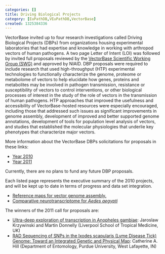 ```yaml
---
categories: []
title: Driving Biological Projects
category: [EuPathDB,VEuPathDB,VectorBase]
created: 1325384336
---
```

VectorBase invited up to four research investigations called Driving Biological Projects (DBPs) from organizations housing experimental laboratories that had expertise and knowledge in working with arthropod vectors of human pathogens. A two page Letter of Intent (LOI) was followed by invited full proposals reviewed by the <a href="/swg">VectorBase Scientific Working Group (SWG)</a> and approved by NIAID. DBP proposals were required to include research that used high-throughput (HTP) experimental technologies to functionally characterize the genome, proteome or metabolome of vectors to help elucidate how genes, proteins and metabolites may be involved in pathogen transmission, resistance or susceptibility of vectors to control interventions, or other biological processes of interest in the study of the role of vectors in the transmission of human pathogens. HTP approaches that improved the usefulness and accessibility of VectorBase-hosted resources were especially encouraged, including those that addressed such issues as significant improvements in genome assembly, development of improved and better supported genome annotations, development of tools for population level analysis of vectors, and studies that established the molecular physiologies that underlie key phenotypes that characterize major vectors. 

<p>More information about the VectorBase DBPs solicitations for proposals in these links:</p>
<ul>
<li><a href="/sites/default/files/ftp/year%202010.pdf">Year 2010</a></li>
<li><a href="/sites/default/files/ftp/year%202011.pdf">Year 2011</a></li>
</ul>
Currently, there are no plans to fund any future DBP proposals.

Each listed page represents the executive summary of the 2010 projects, and will be kept up to date in terms of progress and data set integration.
<ul>

<li> <a href="/content/physical-reference-maps-vector-genome-assembly">Reference maps for vector genome assembly.</a>
<li> <a href="/content/comparative-neurotranscriptome-aedes-aegypti">Comparative neurotranscriptome for <i>Aedes aegypti</i></a>

</ul>

<p>The winners of the 2011 call for proposals are:</p>

<ul>
<li><a href="ultra-deep-exploration-transcription-anopheles-gambiae">Ultra-deep exploration of transcription in Anopheles gambiae</a>: Jaroslaw Krzywinski and Martin Donnelly (Liverpool School of Tropical Medicine, UK)</li>
<li><a href="rad-sequencing-snps-ixodes-scapularis-lyme-disease-tick-genome-toward-integrated-genetic">RAD Sequencing of SNPs in the Ixodes scapularis (Lyme Disease Tick) Genome: Toward an Integrated Genetic and Physical Map</a>: Catherine A. Hill
(Department of Entomology, Purdue University, West Lafayette, IN)</li>
</ul>
